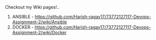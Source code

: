 Checkout my Wiki pages!..
1. ANSIBLE - https://github.com/Harish-ragav17/73772127117-Devops-Assignment-2/wiki/Ansible
2. DOCKER -  https://github.com/Harish-ragav17/73772127117-Devops-Assignment-2/wiki/Docker
